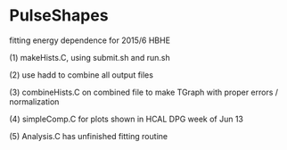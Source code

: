 # PulseShapes
fitting energy dependence for 2015/6 HBHE

(1) makeHists.C, using submit.sh and run.sh

(2) use hadd to combine all output files

(3) combineHists.C on combined file to make TGraph with proper errors / normalization

(4) simpleComp.C for plots shown in HCAL DPG week of Jun 13

(5) Analysis.C has unfinished fitting routine
